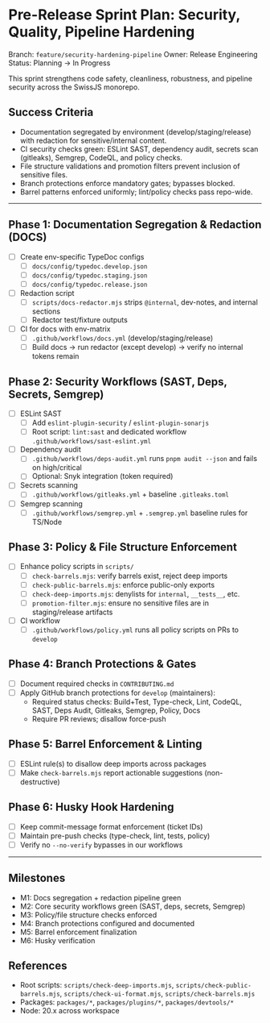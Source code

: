 <!--
Copyright (c) 2024 Themba Mzumara
This file is part of SwissJS Framework. All rights reserved.
Licensed under the MIT License. See LICENSE in the project root for license information.
-->

# Pre-Release Sprint Plan: Security, Quality, Pipeline Hardening

Branch: `feature/security-hardening-pipeline`
Owner: Release Engineering
Status: Planning → In Progress

This sprint strengthens code safety, cleanliness, robustness, and pipeline security across the SwissJS monorepo.

## Success Criteria

- Documentation segregated by environment (develop/staging/release) with redaction for sensitive/internal content.
- CI security checks green: ESLint SAST, dependency audit, secrets scan (gitleaks), Semgrep, CodeQL, and policy checks.
- File structure validations and promotion filters prevent inclusion of sensitive files.
- Branch protections enforce mandatory gates; bypasses blocked.
- Barrel patterns enforced uniformly; lint/policy checks pass repo-wide.

---

## Phase 1: Documentation Segregation & Redaction (DOCS)

- [ ] Create env-specific TypeDoc configs
  - [ ] `docs/config/typedoc.develop.json`
  - [ ] `docs/config/typedoc.staging.json`
  - [ ] `docs/config/typedoc.release.json`
- [ ] Redaction script
  - [ ] `scripts/docs-redactor.mjs` strips `@internal`, dev-notes, and internal sections
  - [ ] Redactor test/fixture outputs
- [ ] CI for docs with env-matrix
  - [ ] `.github/workflows/docs.yml` (develop/staging/release)
  - [ ] Build docs → run redactor (except develop) → verify no internal tokens remain

## Phase 2: Security Workflows (SAST, Deps, Secrets, Semgrep)

- [ ] ESLint SAST
  - [ ] Add `eslint-plugin-security` / `eslint-plugin-sonarjs`
  - [ ] Root script: `lint:sast` and dedicated workflow `.github/workflows/sast-eslint.yml`
- [ ] Dependency audit
  - [ ] `.github/workflows/deps-audit.yml` runs `pnpm audit --json` and fails on high/critical
  - [ ] Optional: Snyk integration (token required)
- [ ] Secrets scanning
  - [ ] `.github/workflows/gitleaks.yml` + baseline `.gitleaks.toml`
- [ ] Semgrep scanning
  - [ ] `.github/workflows/semgrep.yml` + `.semgrep.yml` baseline rules for TS/Node

## Phase 3: Policy & File Structure Enforcement

- [ ] Enhance policy scripts in `scripts/`
  - [ ] `check-barrels.mjs`: verify barrels exist, reject deep imports
  - [ ] `check-public-barrels.mjs`: enforce public-only exports
  - [ ] `check-deep-imports.mjs`: denylists for `internal`, `__tests__`, etc.
  - [ ] `promotion-filter.mjs`: ensure no sensitive files are in staging/release artifacts
- [ ] CI workflow
  - [ ] `.github/workflows/policy.yml` runs all policy scripts on PRs to `develop`

## Phase 4: Branch Protections & Gates

- [ ] Document required checks in `CONTRIBUTING.md`
- [ ] Apply GitHub branch protections for `develop` (maintainers):
  - Required status checks: Build+Test, Type-check, Lint, CodeQL, SAST, Deps Audit, Gitleaks, Semgrep, Policy, Docs
  - Require PR reviews; disallow force-push

## Phase 5: Barrel Enforcement & Linting

- [ ] ESLint rule(s) to disallow deep imports across packages
- [ ] Make `check-barrels.mjs` report actionable suggestions (non-destructive)

## Phase 6: Husky Hook Hardening

- [ ] Keep commit-message format enforcement (ticket IDs)
- [ ] Maintain pre-push checks (type-check, lint, tests, policy)
- [ ] Verify no `--no-verify` bypasses in our workflows

---

## Milestones

- M1: Docs segregation + redaction pipeline green
- M2: Core security workflows green (SAST, deps, secrets, Semgrep)
- M3: Policy/file structure checks enforced
- M4: Branch protections configured and documented
- M5: Barrel enforcement finalization
- M6: Husky verification

## References

- Root scripts: `scripts/check-deep-imports.mjs`, `scripts/check-public-barrels.mjs`, `scripts/check-ui-format.mjs`, `scripts/check-barrels.mjs`
- Packages: `packages/*`, `packages/plugins/*`, `packages/devtools/*`
- Node: 20.x across workspace
